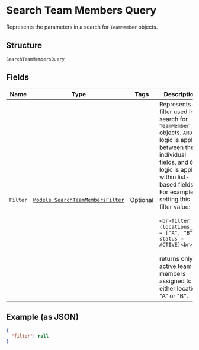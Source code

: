 
# Search Team Members Query

Represents the parameters in a search for `TeamMember` objects.

## Structure

`SearchTeamMembersQuery`

## Fields

| Name | Type | Tags | Description |
|  --- | --- | --- | --- |
| `Filter` | [`Models.SearchTeamMembersFilter`](../../doc/models/search-team-members-filter.md) | Optional | Represents a filter used in a search for `TeamMember` objects. `AND` logic is applied<br>between the individual fields, and `OR` logic is applied within list-based fields.<br>For example, setting this filter value:<br><br>```<br>filter = (locations_ids = ["A", "B"], status = ACTIVE)<br>```<br><br>returns only active team members assigned to either location "A" or "B". |

## Example (as JSON)

```json
{
  "filter": null
}
```

